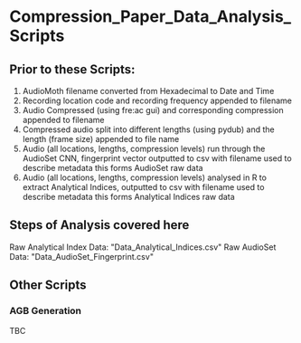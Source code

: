# Compression_Paper_Data_Analysis_Scripts
 
 
 ## Prior to these Scripts: 
 
1) AudioMoth filename converted from Hexadecimal to Date and Time
2) Recording location code and recording frequency appended to filename
3) Audio Compressed (using fre:ac gui) and corresponding compression appended to filename
4) Compressed audio split into different lengths (using pydub) and the length (frame size) appended to file name
5) Audio (all locations, lengths, compression levels) run through the AudioSet CNN, fingerprint vector outputted to csv with filename used to describe metadata
    this forms AudioSet raw data 
6) Audio (all locations, lengths, compression levels) analysed in R to extract Analytical Indices, outputted to csv with filename used to describe metadata
    this forms Analytical Indices raw data

 ## Steps of Analysis covered here
 Raw Analytical Index Data: "Data_Analytical_Indices.csv"
 Raw AudioSet Data: "Data_AudioSet_Fingerprint.csv"
 
 ## Other Scripts
 ### AGB Generation 
 TBC
